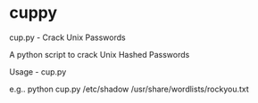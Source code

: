 # cuppy
cup.py - Crack Unix Passwords

A python script to crack Unix Hashed Passwords

Usage - cup.py <password-file> <dictionary>

e.g.. python cup.py /etc/shadow /usr/share/wordlists/rockyou.txt
